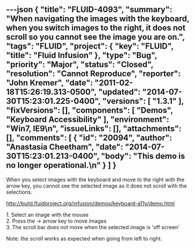 ---json
{
  "title": "FLUID-4093",
  "summary": "When navigating the images with the keyboard, when you switch images to the right, it does not scroll so you cannot see the image you are on.",
  "tags": "FLUID",
  "project": {
    "key": "FLUID",
    "title": "Fluid Infusion"
  },
  "type": "Bug",
  "priority": "Major",
  "status": "Closed",
  "resolution": "Cannot Reproduce",
  "reporter": "John Kremer",
  "date": "2011-02-18T15:26:19.313-0500",
  "updated": "2014-07-30T15:23:01.225-0400",
  "versions": [
    "1.3.1"
  ],
  "fixVersions": [],
  "components": [
    "Demos",
    "Keyboard Accessibility"
  ],
  "environment": "Win7, IE9\n",
  "issueLinks": [],
  "attachments": [],
  "comments": [
    {
      "id": "20094",
      "author": "Anastasia Cheetham",
      "date": "2014-07-30T15:23:01.213-0400",
      "body": "This demo is no longer operational.\n"
    }
  ]
}
---
When you select images with the keyboard and move to the right with the arrow key, you cannot see the selected image as it does not scroll with the selections.

<http://build.fluidproject.org/infusion/demos/keyboard-a11y/demo.html>

1\. Select an image with the mouse\
2\. Press the -> arrow key to move images\
3\. The scroll bar does not move when the selected image is 'off screen'

Note: the scroll works as expected when going from left to right.

        